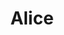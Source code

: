 ---
title: "Alice"
description: "Hello, my name is Alice. In the world of beauty and sex, I am very new, but I love to please decent and generous men. As an escort model, I prefer quality recreation and try to earn money for education, but rest assured, I know how to please men, and at the same time enjoy themselves.

Our holiday romance will be unforgettable. I know how to behave with dignity in society and emphasize the refinement of my body with outfits.
On our site  are VIP girls escorts for every taste, so just contact our manager, you can brighten up your loneliness with the girl of your dreams. "
Price: "From 1000$"
height: "177"
weight: "52"
bustSize: "2"
hairColor: "brunet"
visa: "europe"
age: "21"
folder: alice3
mainImage: 1.webp
images:
  - 2.webp
  - 3.webp
---